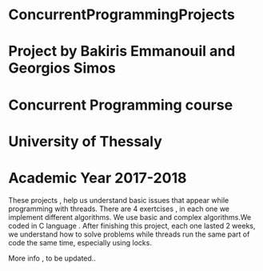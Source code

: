 # ConcurrentProgrammingProjects
# Project by Bakiris Emmanouil and Georgios Simos
# Concurrent Programming course
# University of Thessaly 
# Academic Year 2017-2018

These projects , help us understand basic issues that appear while programming with threads. There are 4 exertcises , in each one
we implement different algorithms. We use basic and complex algorithms.We coded in C language . After finishing this project, 
each one lasted 2 weeks, we understand how to solve problems while threads run the same part of code the same time, especially using 
locks.

More info , to be updated..

